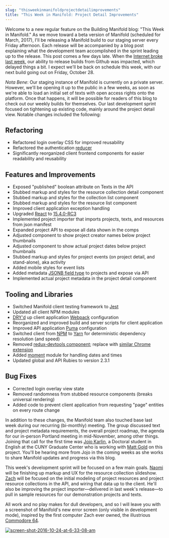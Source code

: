 ```yaml
---
slug: "thisweekinmanifoldprojectdetailimprovements"
title: "This Week in Manifold: Project Detail Improvements"
---
```


Welcome to a new regular feature on the Building Manifold blog: "This Week in Manifold." As we move toward a beta version of Manifold (scheduled for March, 2017), I'll be releasing a Manifold build to our staging server every Friday afternoon. Each release will be accompanied by a blog post explaining what the development team accomplished in the sprint leading up to the release. This post comes a few days late. When the [Internet broke last week](http://www.nytimes.com/2016/10/22/business/internet-problems-attack.html?_r=0), our ability to release builds from Github was impacted, which delayed things a bit. I expect we'll be back on schedule this week, with our next build going out on Friday, October 28.

<!--truncate-->

_Nota Bene_: Our staging instance of Manifold is currently on a private server. However, we'll be opening it up to the public in a few weeks, as soon as we're able to load an initial set of texts with open access rights onto the platform. Once that happens, it will be possible for readers of this blog to check out our weekly builds for themselves. Our last development sprint focused on tightening up existing code, mainly around the project detail view. Notable changes included the following:

## Refactoring

- Refactored login overlay CSS for improved reusability
- Refactored the authentication [reducer](http://redux.js.org/docs/basics/Reducers.html)
- Significantly reorganized client frontend components for easier readability and reusability

## Features and Improvements

- Exposed "published" boolean attribute on Texts in the API
- Stubbed markup and styles for the resource collection detail component
- Stubbed markup and styles for the collection list component
- Stubbed markup and styles for the resource list component
- Improved client application exception handling
- Upgraded [React](https://facebook.github.io/react/) to [15.4.0-RC3](https://github.com/facebook/react/tree/v15.4.0-rc.3)
- Implemented project importer that imports projects, texts, and resources from json manifest
- Expanded project API to expose all data shown in the comps
- Adjusted component to show project creator names below project thumbnails
- Adjusted component to show actual project dates below project thumbnails
- Stubbed markup and styles for project events (on project detail, and stand-alone), aka activity
- Added mobile styles for event lists
- Added metadata [JSONB field type](https://www.postgresql.org/docs/9.4/static/datatype-json.html) to projects and expose via API
- Implemented actual project metadata in the project detail component

## Tooling and Libraries

- Switched Manifold client testing framework to [Jest](https://facebook.github.io/jest/)
- Updated all client NPM modules
- [DRY'd](https://en.wikipedia.org/wiki/Don%27t_repeat_yourself) up client application [Webpack](https://webpack.github.io/) configuration
- Reorganized and improved build and server scripts for client application
- Improved API application [Puma](http://puma.io/) configuration
- Switched client from [NPM](https://www.npmjs.com/) to [Yarn](https://yarnpkg.com/) for deterministic dependency resolution (and speed)
- Removed [redux-devtools component](https://github.com/gaearon/redux-devtools); replace with [similar Chrome extension](http://zalmoxisus.github.io/redux-devtools-extension/)
- Added [moment](http://momentjs.com/) module for handling dates and times
- Updated global and API Rubies to version 2.3.1

## Bug Fixes

- Corrected login overlay view state
- Removed randomness from stubbed resource components (breaks universal rendering)
- Added code to prevent client application from requesting "page" entities on every route change

In addition to these changes, the Manifold team also touched base last week during our recurring (bi-monthly) meeting. The group discussed text and project metadata requirements, the overall project roadmap, the agenda for our in-person Portland meeting in mid-November, among other things. Joining that call for the first time was [Jojo Karlin](https://twitter.com/jojokarlin), a Doctoral student in English at the CUNY Graduate Center who is working with [Matt Gold](https://twitter.com/mkgold) on this project. You'll be hearing more from Jojo in the coming weeks as she works to share Manifold updates and progress via this blog.

This week's development sprint will be focused on a few main goals. [Naomi](https://twitter.com/naomiyaki) will be finishing up markup and UX for the resource collection slideshow. [Zach](https://twitter.com/zdavis) will be focused on the initial modeling of project resources and project resource collections in the API, and wiring that data up to the client. He'll also be improving the project importer—delivered in last week's release—to pull in sample resources for our demonstration projects and texts.

All work and no play makes for dull developers, and so I will leave you with a screenshot of Manifold's new error screen (only visible in development mode), inspired by the first computer Zach ever owned, the illustrious [Commodore 64](https://en.wikipedia.org/wiki/Commodore_64).

[![screen-shot-2016-10-24-at-6-33-08-am](/img/blog/legacy_wp/2016/10/Screen-Shot-2016-10-24-at-6.33.08-AM-1024x766.png)](http://manifold.umn.edu/app/uploads/2016/10/Screen-Shot-2016-10-24-at-6.33.08-AM.png)